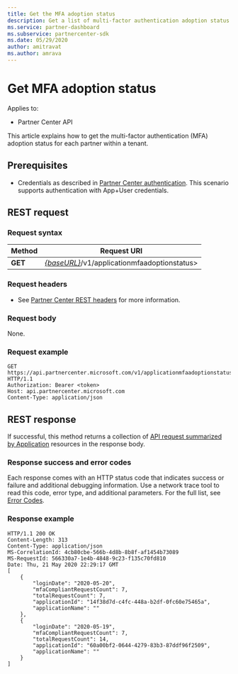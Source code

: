 ```yaml
---
title: Get the MFA adoption status
description: Get a list of multi-factor authentication adoption status for each partner using the Partner REST API.
ms.service: partner-dashboard
ms.subservice: partnercenter-sdk
ms.date: 05/29/2020
author: amitravat
ms.author: amrava
---
```


# Get MFA adoption status

Applies to:

- Partner Center API

This article explains how to get the multi-factor authentication (MFA) adoption status for each partner within a tenant.

## Prerequisites

- Credentials as described in [Partner Center authentication](partner-center-authentication.md). This scenario supports authentication with App+User credentials.

## REST request

### Request syntax

| Method  | Request URI                                                               |
|---------|---------------------------------------------------------------------------|
| **GET** | [*{baseURL}*](partner-center-rest-urls.md)/v1/applicationmfaadoptionstatus> |

### Request headers

- See [Partner Center REST headers](headers.md) for more information.

### Request body

None.

### Request example

```http
GET https://api.partnercenter.microsoft.com/v1/applicationmfaadoptionstatus HTTP/1.1
Authorization: Bearer <token>
Host: api.partnercenter.microsoft.com
Content-Type: application/json
```

## REST response

If successful, this method returns a collection of [API request summarized by Application](mfa-resources.md#api-request-summarized-by-application) resources in the response body.

### Response success and error codes

Each response comes with an HTTP status code that indicates success or failure and additional debugging information. Use a network trace tool to read this code, error type, and additional parameters. For the full list, see [Error Codes](error-codes.md).

### Response example

``` http
HTTP/1.1 200 OK
Content-Length: 313
Content-Type: application/json
MS-CorrelationId: 4cb80cbe-566b-4d8b-8b8f-af1454b73089
MS-RequestId: 566330a7-1e4b-4848-9c23-f135c70fd810
Date: Thu, 21 May 2020 22:29:17 GMT
[
    {
        "loginDate": "2020-05-20",
        "mfaCompliantRequestCount": 7,
        "totalRequestCount": 7,
        "applicationId": "14f38d7d-c4fc-448a-b2df-0fc60e75465a",
        "applicationName": ""
    },
    {
        "loginDate": "2020-05-19",
        "mfaCompliantRequestCount": 7,
        "totalRequestCount": 14,
        "applicationId": "60a00bf2-0644-4279-83b3-87ddf96f2509",
        "applicationName": ""
    }
]
```

